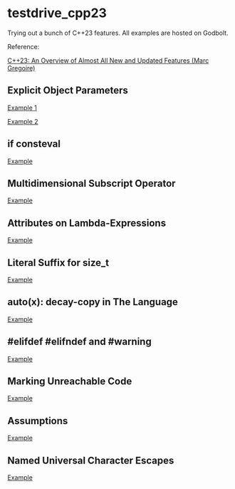 # testdrive_cpp23

Trying out a bunch of C++23 features. All examples are hosted on Godbolt.

Reference:

[C++23: An Overview of Almost All New and Updated Features (Marc Gregoire)](https://www.youtube.com/watch?v=Cttb8vMuq-Y&ab_channel=CppCon)

## Explicit Object Parameters

[Example 1](https://godbolt.org/z/x1rMKobjn)

[Example 2](https://godbolt.org/z/ccbhaYMse)

## if consteval

[Example](https://godbolt.org/z/TE5Ecc4ha)

## Multidimensional Subscript Operator

[Example](https://godbolt.org/z/5MfW57rTP)

## Attributes on Lambda-Expressions

[Example](https://godbolt.org/z/oK3zoY7h7)

## Literal Suffix for size_t

[Example](https://godbolt.org/z/j44bMbxzd)

## auto(x): decay-copy in The Language

[Example](https://godbolt.org/z/K4bq7K3jq)

## #elifdef #elifndef and #warning

[Example](https://godbolt.org/z/93sfG9hYc)

## Marking Unreachable Code

[Example](https://godbolt.org/z/v4zM3qaoM)

## Assumptions

[Example](https://godbolt.org/z/oedaeWTqs)

## Named Universal Character Escapes

[Example](https://godbolt.org/z/fqGfjWxfr)